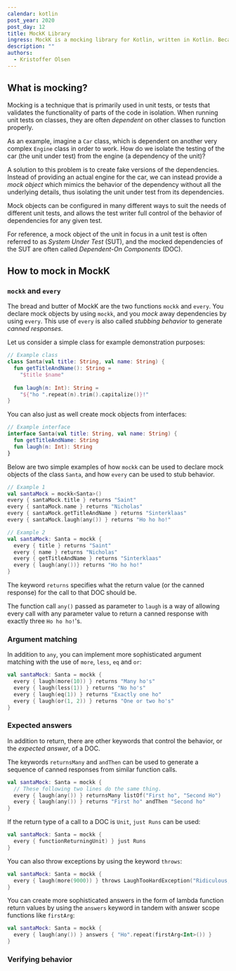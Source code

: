 ```yaml
---
calendar: kotlin
post_year: 2020
post_day: 12
title: MockK Library
ingress: MockK is a mocking library for Kotlin, written in Kotlin. Because of this, it has extensive support for Kotlin-specific language features such as extension functions and companion objects.
description: ""
authors:
  - Kristoffer Olsen
---
```

## What is mocking?
Mocking is a technique that is primarily used in unit tests, or tests that validates the functionality of parts of the code in isolation. When running unit tests on classes, they are often *dependent* on other classes to function properly. 

As an example, imagine a `Car` class, which is dependent on another very complex `Engine` class in order to work. How do we isolate the testing of the car (the unit under test) from the engine (a dependency of the unit)?

A solution to this problem is to create fake versions of the dependencies. Instead of providing an actual engine for the car, we can instead provide a *mock object* which mimics the behavior of the dependency without all the underlying details, thus isolating the unit under test from its dependencies.

Mock objects can be configured in many different ways to suit the needs of different unit tests, and allows the test writer full control of the behavior of dependencies for any given test. 

For reference, a mock object of the unit in focus in a unit test is often referred to as *System Under Test* (SUT), and the mocked dependencies of the SUT are often called *Dependent-On Components* (DOC).
## How to mock in MockK

### `mockk` and `every`
The bread and butter of MockK are the two functions `mockk` and `every`. You declare mock objects by using `mockk`, and you *mock* away dependencies by using `every`. This use of `every` is also called *stubbing behavior* to generate *canned responses*.

Let us consider a simple class for example demonstration purposes:
```kotlin
// Example class
class Santa(val title: String, val name: String) {
  fun getTitleAndName(): String = 
    "$title $name"
  
  fun laugh(n: Int): String =
    "${"ho ".repeat(n).trim().capitalize()}!"
}
```
You can also just as well create mock objects from interfaces: 
```kotlin
// Example interface
interface Santa(val title: String, val name: String) {
  fun getTitleAndName: String
  fun laugh(n: Int): String
}
```
Below are two simple examples of how `mockk` can be used to declare mock objects of the class `Santa`, and how `every` can be used to stub behavior.

```kotlin
// Example 1
val santaMock = mockk<Santa>()
every { santaMock.title } returns "Saint"
every { santaMock.name } returns "Nicholas"
every { santaMock.getTitleAndName } returns "Sinterklaas"
every { santaMock.laugh(any()) } returns "Ho ho ho!"
```
```kotlin
// Example 2
val santaMock: Santa = mockk {
  every { title } returns "Saint"
  every { name } returns "Nicholas"
  every { getTitleAndName } returns "Sinterklaas"
  every { laugh(any())} returns "Ho ho ho!"
}
```
The keyword `returns` specifies what the return value (or the canned response) for the call to that DOC should be. 

The function call `any()` passed as parameter to `laugh` is a way of allowing every call with any parameter value to return a canned response with exactly three `Ho ho ho!`'s.


### Argument matching
In addition to `any`, you can implement more sophisticated argument matching with the use of `more`, `less`, `eq` and `or`:
```kotlin
val santaMock: Santa = mockk {
  every { laugh(more(10)) } returns "Many ho's"
  every { laugh(less(1)) } returns "No ho's"
  every { laugh(eq(1)) } returns "Exactly one ho" 
  every { laugh(or(1, 2)) } returns "One or two ho's"
}
```
### Expected answers
In addition to return, there are other keywords that control the behavior, or the *expected answer*, of a DOC. 

The keywords `returnsMany` and `andThen` can be used to generate a sequence of canned responses from similar function calls. 

```kotlin
val santaMock: Santa = mockk {
  // These following two lines do the same thing.
  every { laugh(any()) } returnsMany listOf("First ho", "Second Ho")
  every { laugh(any()) } returns "First ho" andThen "Second ho"
}
```

If the return type of a call to a DOC is `Unit`, `just Runs` can be used:
```kotlin
val santaMock: Santa = mockk {
  every { functionReturningUnit) } just Runs
}
```
You can also throw exceptions by using the keyword `throws`:
```kotlin
val santaMock: Santa = mockk {
  every { laugh(more(9000)) } throws LaughTooHardException("Ridiculous, no one laughs for this long.")
}
```

You can create more sophisticated answers in the form of lambda function return values by using the `answers` keyword in tandem with answer scope functions like `firstArg`:
```kotlin
val santaMock: Santa = mockk {
  every { laugh(any()) } answers { "Ho".repeat(firstArg<Int>()) }
}
```

### Verifying behavior
